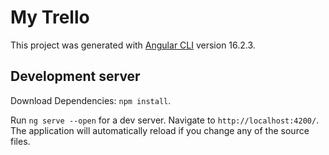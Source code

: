 # My Trello

This project was generated with [Angular CLI](https://github.com/angular/angular-cli) version 16.2.3.

## Development server

Download Dependencies:  `npm install`.

Run `ng serve --open` for a dev server. Navigate to `http://localhost:4200/`. The application will automatically reload if you change any of the source files.



